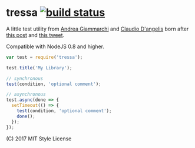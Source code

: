 # tressa [![build status](https://secure.travis-ci.org/WebReflection/tressa.svg)](http://travis-ci.org/WebReflection/tressa)

A little test utility from [Andrea Giammarchi](https://twitter.com/WebReflection) and [Claudio D'angelis](https://twitter.com/daw985) born after [this post](https://medium.com/@WebReflection/js-vanilla-test-code-coverage-7b7ba3740776#.piaeqe6k3) and [this tweet](https://twitter.com/daw985/status/821280929276686336).

Compatible with NodeJS 0.8 and higher.

```js
var test = require('tressa');

test.title('My Library');

// synchronous
test(condition, 'optional comment');

// asynchronous
test.async(done => {
  setTimeout(() => {
    test(condition, 'optional comment');
    done();
  });
});
```

(C) 2017 MIT Style License
